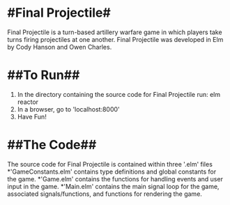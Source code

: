 #Final Projectile#
==================
Final Projectile is a turn-based artillery warfare game in which players take turns firing projectiles at one another.
Final Projectile was developed in Elm by Cody Hanson and Owen Charles.

##To Run##
==========
1. In the directory containing the source code for Final Projectile run:
   elm reactor
2. In a browser, go to 'localhost:8000'
3. Have Fun!

##The Code##
============
The source code for Final Projectile is contained within three '.elm' files
*'GameConstants.elm' contains type definitions and global constants for the game.
*'Game.elm' contains the functions for handling events and user input in the game.
*'Main.elm' contains the main signal loop for the game, associated signals/functions, and functions for rendering the game.
